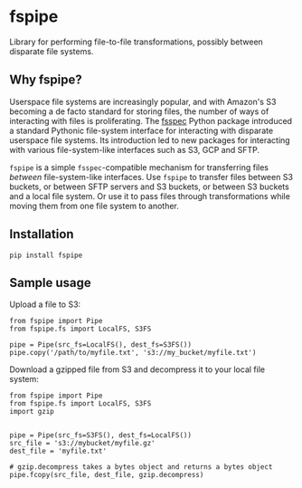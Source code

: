 # fspipe 
Library for performing file-to-file transformations, possibly between disparate
file systems.

## Why fspipe?

Userspace file systems are increasingly popular, and with Amazon's S3 becoming a
de facto standard for storing files, the number of ways of interacting with
files is proliferating. The [fsspec]() Python package introduced a standard
Pythonic file-system interface for interacting with disparate userspace file
systems. Its introduction led to new packages for interacting with various
file-system-like interfaces such as S3, GCP and SFTP. 

`fspipe` is a simple `fsspec`-compatible mechanism for transferring files
_between_ file-system-like interfaces. Use `fspipe` to transfer files between S3
buckets, or between SFTP servers and S3 buckets, or between S3 buckets and a
local file system. Or use it to pass files through transformations while moving
them from one file system to another.

## Installation

```
pip install fspipe
```

## Sample usage

Upload a file to S3:
```
from fspipe import Pipe
from fspipe.fs import LocalFS, S3FS

pipe = Pipe(src_fs=LocalFS(), dest_fs=S3FS())
pipe.copy('/path/to/myfile.txt', 's3://my_bucket/myfile.txt')
```

Download a gzipped file from S3 and decompress it to your local file system:
```
from fspipe import Pipe
from fspipe.fs import LocalFS, S3FS
import gzip


pipe = Pipe(src_fs=S3FS(), dest_fs=LocalFS())
src_file = 's3://mybucket/myfile.gz'
dest_file = 'myfile.txt'

# gzip.decompress takes a bytes object and returns a bytes object
pipe.fcopy(src_file, dest_file, gzip.decompress)
```
